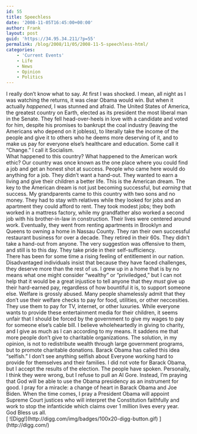 ```yaml
---
id: 55
title: Speechless
date: '2008-11-05T16:45:00+00:00'
author: Frank
layout: post
guid: 'https://34.95.34.211/?p=55'
permalink: /blog/2008/11/05/2008-11-5-speechless-html/
categories:
    - 'Current Events'
    - Life
    - News
    - Opinion
    - Politics
---
```


<div src="v5">I really don’t know what to say. At first I was shocked. I mean, all night as I was watching the returns, it was clear Obama would win. But when it actually <span class="Apple-style-span" style="font-style: italic;">happened</span>, I was stunned and afraid. The United States of America, the greatest country on Earth, elected as its president the most liberal man in the Senate. They fell head-over-heels in love with a candidate and voted for him, despite his promises to bankrupt the coal industry (leaving the Americans who depend on it jobless), to literally take the income of the people and give it to others who he deems more deserving of it, and to make us pay for everyone else’s healthcare and education. Some call it “Change.” I call it Socialism. <div></div><div>What happened to this country? What happened to the American work ethic? Our country was once known as the one place where you could find a job and get an honest shot at success. People who came here would do anything for a job. They didn’t want a hand-out. They wanted to earn a living and give their children a better life. This is the American dream. The key to the American dream is not just becoming successful, but <span class="Apple-style-span" style="font-style: italic;">earning</span> that success. My grandparents came to this country with two sons and no money. They had to stay with relatives while they looked for jobs and an apartment they could afford to rent. They took modest jobs; they both worked in a mattress factory, while my grandfather also worked a second job with his brother-in-law in construction. Their lives were centered around work. Eventually, they went from renting apartments in Brooklyn and Queens to owning a home in Nassau County. They ran their own successful restaurant business for over a decade. They retired in their 60s. They didn’t take a hand-out from anyone. The very suggestion was offensive to them, and still is to this day. They take pride in their self-sufficiency.</div><div></div><div>There has been for some time a rising feeling of entitlement in our nation. Disadvantaged individuals insist that because they have faced challenges, they deserve more than the rest of us. I grew up in a home that is by no means what one might consider “wealthy” or “priviledged,” but I can not help that it would be a great injustice to tell anyone that they <span class="Apple-style-span" style="font-style: italic;">must</span> give up their hard-earned pay, regardless of how bountiful it is, to support someone else. Welfare is grossly abused. Many people shamelessly admit that they don’t use their welfare checks to pay for food, utilities, or other neccesities. They use them to pay for TV, internet, or other luxuries. While everyone wants to provide these entertainment media for their children, it seems unfair that I should be forced by the government to give my wages to pay for someone else’s cable bill. I believe wholeheartedly in giving to charity, and I give as much as I can according to my means. It saddens me that more people don’t give to charitable organizations. The solution, in my opinion, is not to redistribute wealth through large government programs, but to promote charitable donations. Barack Obama has called this idea “selfish.” I don’t see anything selfish about Everyone working hard to provide for themselves and their families. I did not vote for Barack Obama, but I accept the results of the election. The people have spoken. Personally, I think they were wrong, but I refuse to pull an Al Gore. Instead, I’m praying that God will be able to use the Obama presidency as an instrument for good. I pray for a miracle: a change of heart in Barack Obama and Joe Biden. When the time comes, I pray a President Obama will appoint Supreme Court justices who will interpret the Constitution faithfully and work to stop the infanticide which claims over 1 million lives every year.</div><div></div><div>God Bless us all.</div><div></div><div><div>[  
![Digg!](http://digg.com/img/badges/100x20-digg-button.gif)  ](http://digg.com/)</div></div></div>